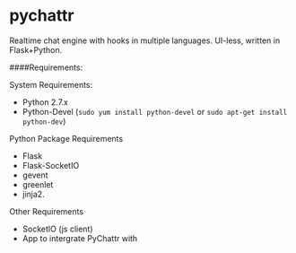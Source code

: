 pychattr
========

Realtime chat engine with hooks in multiple languages. UI-less, written in Flask+Python.

####Requirements:

System Requirements:
 - Python 2.7.x
 - Python-Devel (`sudo yum install python-devel` or `sudo apt-get install python-dev`)

Python Package Requirements
 - Flask
 - Flask-SocketIO
 - gevent
 - greenlet
 - jinja2.
 
Other Requirements
 - SocketIO (js client)
 - App to intergrate PyChattr with



